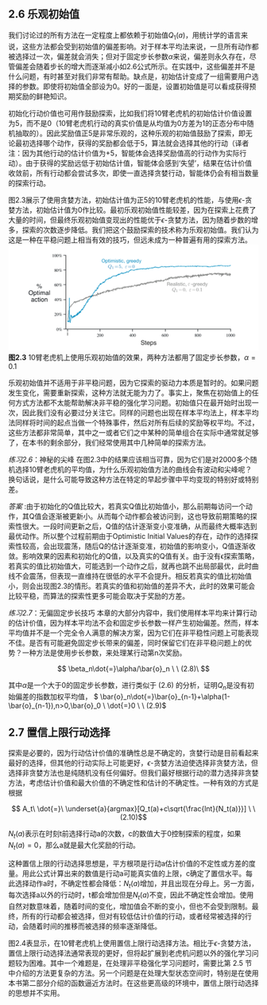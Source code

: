 ## 2.6 乐观初始值
我们讨论过的所有方法在一定程度上都依赖于初始值$`Q_1(a)`$，用统计学的语言来说，这些方法都会受到初始值的偏差影响。对于样本平均法来说，一旦所有动作都被选择过一次，偏差就会消失；但对于固定步长参数$`\alpha`$来说，偏差则永久存在，尽管偏差会随着步长的增大而逐渐减小如2.6公式所示。在实践中，这些偏差并不是什么问题，有时甚至对我们非常有帮助。缺点是，初始估计变成了一组需要用户选择的参数。即使将初始值全部设为0。好的一面是，设置初始值是可以看成获得预期奖励的鲜艳知识。

初始化行动价值也可用作鼓励探索，比如我们将10臂老虎机的初始估计价值设置为5，而不是0（10臂老虎机行动的真实价值是从均值为0方差为1的正态分布中随机抽取的）。因此奖励值正5是非常乐观的，这种乐观的初始值鼓励了探索，即无论最初选择哪个动作，获得的奖励都会低于5，算法就会选择其他的行动（译者注：因为其他行动的估计价值为+5，智能体会选择奖励值高的行动作为实际行动）。由于获得的奖励远低于初始估计值，智能体会感到‘失望’，结果在估计价值收敛前，所有行动都会尝试多次，即使一直选择贪婪行动，智能体仍会有相当数量的探索行动。

图2.3展示了使用贪婪方法，初始估计值为正5的10臂老虎机的性能，与使用$`\epsilon`$-贪婪方法，初始估计值为0作比较。最初乐观初始值性能较差，因为在探索上花费了大量的时间，但最终乐观初始值变现出的性能优于$`\epsilon`$-贪婪方法，因为随着步数的增多，探索的次数逐步降低。我们把这个鼓励探索的技术称为乐观初始值。我们认为这是一种在平稳问题上相当有效的技巧，但远未成为一种普遍有用的探索方法。
![image](https://github.com/zhangyi11/Reinforcement-Learning-An-Introduction-/blob/main/images/figure-2.3.png)
**图2.3** 10臂老虎机上使用乐观初始值的效果，两种方法都用了固定步长参数，$`\alpha=0.1`$

乐观初始值并不适用于非平稳问题，因为它探索的驱动力本质是暂时的。如果问题发生变化，需要重新探索，这种方法就无能为力了。事实上，聚焦在初始值上的任何方式方法都不太能帮助解决非平稳的强化学习问题。初始值只在最开始时出现一次，因此我们没有必要过分关注它。同样的问题也出现在样本平均法上，样本平均法同样将时间的起点当做一个特殊事件，然后对所有后续的奖励等权平均。不过，这些方法都非常简单，其中之一或者它们之中某种的简单组合在实际中通常就足够了，在本书的剩余部分，我们经常使用其中几种简单的探索方法。

_练习2.6_：神秘的尖峰 在图2.3中的结果应该相当可靠，因为它们是对2000多个随机选择10臂老虎机的平均值，为什么乐观初始值方法的曲线会有波动和尖峰呢？换句话说，是什么可能导致这种方法在特定的早起步骤中平均变现的特别好或特别差。

_答案_ :由于初始化的Q值比较大，若真实Q值比初始值小，那么前期每访问一个动作，其Q值会逐渐被更新小。从而每个动作都会被访问到，这也导致前期策略的探索性很大。一段时间更新之后，Q值的估计逐渐变小变准确，从而最终大概率选到最优动作。所以整个过程前期由于Optimistic Initial Values的存在，动作的选择探索性较高，会出现震荡，随后Q的估计逐渐变准，初始值的影响变小，Q值逐渐收敛。影响效果的因素和初始化的Q值，以及真实的Q值有关。由于没有ϵ探索策略，若真实的值比初始值大，可能选到一个动作之后，就再也跳不出局部最优，此时曲线不会震荡，但表现一直维持在很低的水平不会提升。相反若真实的值比初始值小，则会出现图2.3的情形。若真实的值和初始值的差异不大，此时的效果可能会比较平稳，而算法的探索性更多可能会取决于奖励的方差。

_练习2.7_：无偏固定步长技巧 本章的大部分内容中，我们使用样本平均来计算行动的估计价值，因为样本平均法不会和固定步长参数一样产生初始偏差。然而，样本平均值并不是一个完全令人满意的解决方案，因为它们在非平稳性问题上可能表现不佳。是否有可能避免固定步长带来的偏差，同时保留它们在非平稳问题上的优势？一种方法是使用步长参数，来处理某行动第n次奖励。

$$ \beta_n\dot{=}\alpha/\bar{o}_n \ \ (2.8)\ $$

其中$`\alpha`$是一个大于0的固定步长参数，进行类似于 (2.6) 的分析，证明$`Q_n`$是没有初始偏差的指数加权平均值，                                   $` \bar{o}_n\dot{=}\bar{o}_{n-1}+\alpha(1-\bar{o}_{n-1}),n>0,\bar{o}_0 \ \dot{=}0 \ \ (2.9)`$ 

## 2.7 置信上限行动选择
探索是必要的，因为行动估计价值的准确性总是不确定的，贪婪行动是目前看起来最好的选择，但其他的行动实际上可能更好，$`\epsilon`$-贪婪方法迫使选择非贪婪方法，但选择非贪婪方法也是纯随机没有任何偏好。但我们最好根据行动的潜力选择非贪婪方法，考虑估计价值和最大价值的不确定性和估计的不确定性。一种有效的方式是根据

$$ A_t\ \dot{=}\ \underset{a}{argmax}[Q_t(a)+c\sqrt{\frac{lnt}{N_t(a)}}] \ \ (2.10)$$

$`N_t(a)`$表示在时刻t前选择行动a的次数，c的数值大于0控制探索的程度，如果$`N_t(a)=0`$，那么a就是最大化奖励的行动。

这种置信上限的行动选择思想是，平方根项是行动a估计价值的不定性或方差的度量。用此公式计算出来的数值是行动a可能真实值的上限，c确定了置信水平。每此选择动作a时，不确定性都会降低：$`N_t(a)`$增加，并且出现在分母上。另一方面，每次选择a以外的行动时，t都会增加但是$`N_t(a)`$不变，因此不确定性会增加。使用自然对数意味着，随着时间的变化，增加值会不断的变小，但也不会受到限制。最终，所有的行动都会被选择，但对有较低估计价值的行动，或者经常被选择的行动，会随着时间的推移而被选择的频率逐渐降低。

图2.4表显示，在10臂老虎机上使用置信上限行动选择方法。相比于$`\epsilon`$-贪婪方法，置信上限行动选择法通常表现的更好，但将起扩展到老虎机问题以外的强化学习问题较为困难。其中一个难题是，在处理非平稳强化学习问题时，需要比第 2.5 节中介绍的方法更复杂的方法。另一个问题是在处理大型状态空间时，特别是在使用本书第二部分介绍的函数逼近方法时。在这些更高级的环境中，置信上限行动选择的思想并不实用。

